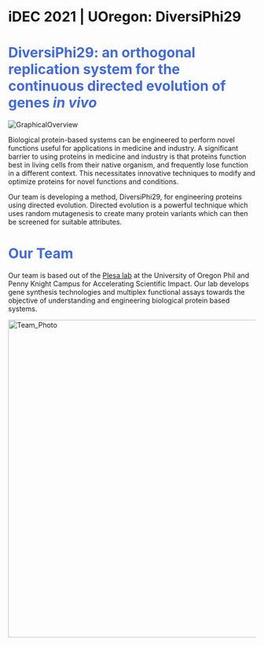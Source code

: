 # iDEC 2021 | UOregon: DiversiPhi29

# <span style="color:royalblue"> **DiversiPhi29: an orthogonal replication system for the continuous directed evolution of genes *in vivo*** </span>

![GraphicalOverview](https://user-images.githubusercontent.com/59736592/135550313-6797e334-d188-44b5-bc37-118bd459b8ba.png)

Biological protein-based systems can be engineered to perform novel functions useful for applications in medicine and industry. A significant barrier to using proteins in medicine and industry is that proteins function best in living cells from their native organism, and frequently lose function in a different context. This necessitates innovative techniques to modify and optimize proteins for novel functions and conditions.

Our team is developing a method, DiversiPhi29, for engineering proteins using directed evolution. Directed evolution is a powerful technique which uses random mutagenesis to create many protein variants which can then be screened for suitable attributes. 

# <span style="color:royalblue"> **Our Team** </span>

Our team is based out of the [Plesa lab](https://plesalab.org/) at the University of Oregon Phil and Penny Knight Campus for Accelerating Scientific Impact. Our lab develops gene synthesis technologies and multiplex functional assays towards the objective of understanding and engineering biological protein based systems. 

<img width="647" alt="Team_Photo" src="https://user-images.githubusercontent.com/59736592/134821897-9f563b4e-5b3d-46b2-aaae-2dbf4ea68ab5.png">
